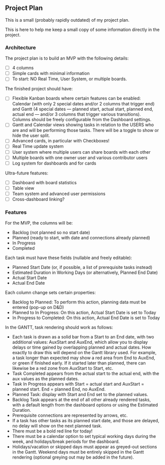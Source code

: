 ## Project Plan
This is a small (probably rapidly outdated) of my project plan.

This is here to help me keep a small copy of some information directly in the project.

### Architecture

The project plan is to build an MVP with the following details:

- [ ] 4 columns
- [ ] Simple cards with minimal information
- [ ] To start: NO Real Time, User System, or multiple boards.

The finished project should have:

- [ ] Flexible Kanban boards where certain features can be enabled: Calendar (with only 2 special dates and/or 2 columns
  that trigger end) and Gantt (4 special dates — planned start, actual start, planned end, actual end — and/or 3 columns
  that trigger various transitions). Columns should be freely configurable from the Dashboard settings.
- [ ] Gantt and Calendar views showing tasks in relation to the USERS who are and will be performing those tasks. There
  will be a toggle to show or hide the user split.
- [ ] Advanced cards, in particular with Checkboxes!
- [ ] Real Time update system
- [ ] User system where multiple users can share boards with each other
- [ ] Multiple boards with one owner user and various contributor users
- [ ] Log system for dashboards and for cards

Ultra-future features:

- [ ] Dashboard with board statistics
- [ ] Table view
- [ ] Team system and advanced user permissions
- [ ] Cross-dashboard linking?

### Features

For the MVP, the columns will be:

- Backlog (not planned so no start date)
- Planned (ready to start, with date and connections already planned)
- In Progress
- Completed

Each task must have these fields (nullable and freely editable):

- Planned Start Date (or, if possible, a list of prerequisite tasks instead)
- Estimated Duration in Working Days (or alternatively, Planned End Date)
- Actual Start Date
- Actual End Date

Each column change sets certain properties:

- Backlog to Planned: To perform this action, planning data must be entered (pop-up on D&D)
- Planned to In Progress: On this action, Actual Start Date is set to Today
- In Progress to Completed: On this action, Actual End Date is set to Today

In the GANTT, task rendering should work as follows:

- Each task is drawn as a solid bar from a Start to an End date, with two additional values: AuxStart and AuxEnd, which
  allow you to display delays or time gained by overlapping planned and actual dates. How exactly to draw this will
  depend on the Gantt library used. For example, a task longer than expected may show a red area from End to AuxEnd, or
  green if finished early. If it started later than planned, there can likewise be a red zone from AuxStart to Start,
  etc.
- Task Completed appears from the actual start to the actual end, with the aux values as the planned dates.
- Task In Progress appears with Start = actual start and AuxStart = planned start. End = planned End, no AuxEnd.
- Planned Task: display with Start and End set to the planned values.
- Backlog Task appears at the end of all other already rendered tasks, with a default length from the dashboard options
  or using the Estimated Duration.
- Prerequisite connections are represented by arrows, etc.
- If a task has other tasks as its planned start date, and those are delayed, no delay will show on the next planned
  task.
- There must be a bold red line for today!
- There must be a calendar option to set typical working days during the week, and holidays/break periods for the
  dashboard.
- Holidays/vacation or skipped days must appear as greyed-out sections in the Gantt. Weekend days must be entirely
  skipped in the Gantt rendering (optional greying out may be added in the future).